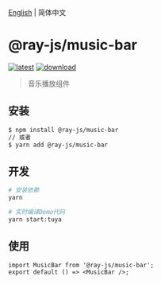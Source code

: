 [English](./README.md) | 简体中文

# @ray-js/music-bar

[![latest](https://img.shields.io/npm/v/@ray-js/music-bar/latest.svg)](https://www.npmjs.com/package/@ray-js/music-bar) [![download](https://img.shields.io/npm/dt/@ray-js/music-bar.svg)](https://www.npmjs.com/package/@ray-js/music-bar)

> 音乐播放组件

## 安装

```sh
$ npm install @ray-js/music-bar
// 或者
$ yarn add @ray-js/music-bar
```

## 开发

```sh
# 安装依赖
yarn

# 实时编译Demo代码
yarn start:tuya
```

## 使用

```tsx
import MusicBar from '@ray-js/music-bar';
export default () => <MusicBar />;
```
